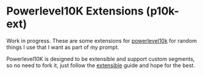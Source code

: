 # Powerlevel10K Extensions (p10k-ext)

Work in progress. These are some extensions for [powerlevel10k](https://github.com/romkatv/powerlevel10k) for random things I use that I want as part of my prompt.

Powerlevel10K is designed to be extensible and support custom segments, so no need to fork it, just follow the [extensible](https://github.com/romkatv/powerlevel10k?tab=readme-ov-file#extensible) guide and hope for the best.
